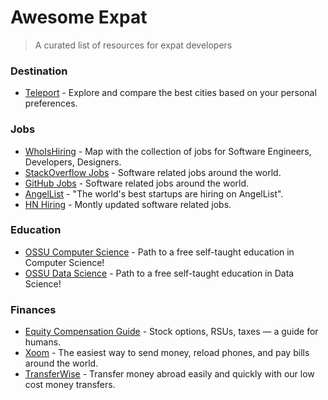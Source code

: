 # Awesome Expat
> A curated list of resources for expat developers

### Destination

* [Teleport](https://teleport.org) - Explore and compare the best cities based on your personal preferences.

### Jobs

* [WhoIsHiring](https://whoishiring.io) - Map with the collection of jobs for Software Engineers, Developers, Designers.
* [StackOverflow Jobs](http://stackoverflow.com/jobs) - Software related jobs around the world.
* [GitHub Jobs](https://jobs.github.com/) - Software related jobs around the world.
* [AngelList](https://angel.co/jobs) - "The world's best startups are hiring on AngelList".
* [HN Hiring](http://hnhiring.me) - Montly updated software related jobs.

### Education

* [OSSU Computer Science](https://ossu.firebaseapp.com/) - Path to a free self-taught education in Computer Science!
* [OSSU Data Science](https://github.com/open-source-society/data-science) - Path to a free self-taught education in Data Science!

### Finances

* [Equity Compensation Guide](https://github.com/jlevy/og-equity-compensation) - Stock options, RSUs, taxes — a guide for humans.
* [Xoom](https://www.xoom.com/) - The easiest way to send money, reload phones, and pay bills around the world.
* [TransferWise](https://transferwise.com/) - Transfer money abroad easily and quickly with our low cost money transfers.
